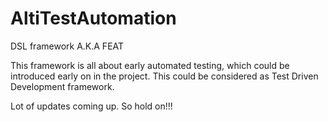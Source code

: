 AltiTestAutomation
==================

DSL framework A.K.A FEAT

This framework is all about early automated testing, which could be introduced early on in the project. 
This could be considered as Test Driven Development framework.

Lot of updates coming up. So hold on!!!
